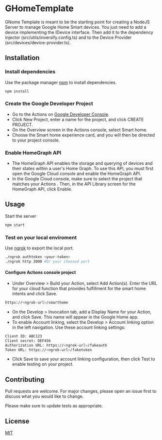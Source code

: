 # GHomeTemplate

GNome Template is meant to be the starting point for creating a NodeJS Server to manage Google Home Smart devices. You just need to add a device implementing the IDevice interface.  Then add it to the dependency injector (src/utils/inversify.config.ts) and to the Device Provider  (src/devices/device-provider.ts).

## Installation

### Install dependencies
Use the package manager [npm](https://www.npmjs.com/package/npm) to install dependencies.

```bash
npm install
```

### Create the Google Developer Project
- Go to the Actions on [Google Developer Console](http://console.actions.google.com/).
- Click New Project, enter a name for the project, and click CREATE PROJECT.
- On the Overview screen in the Actions console, select Smart home.
- Choose the Smart home experience card, and you will then be directed to your project console.

### Enable HomeGraph API
- The HomeGraph API enables the storage and querying of devices and their states within a user's Home Graph. To use this API, you must first open the Google Cloud console and enable the HomeGraph API.
- In the Google Cloud console, make sure to select the project that matches your Actions <project-id>. Then, in the API Library screen for the HomeGraph API, click Enable.

## Usage

Start the server
```bash
npm start
```
### Test on your local enviroment
Use [ngrok](https://ngrok.com/) to export the local port.
```bash
./ngrok authtoken <your-token>
./ngrok http 3000 #Or your choosed port
```

#### Configure Actions console project
- Under Overview > Build your Action, select Add Action(s). Enter the URL for your cloud function that provides fulfillment for the smart home intents and click Save.
```bash
https://<ngrok-url>/smarthome
```
- On the Develop > Invocation tab, add a Display Name for your Action, and click Save. This name will appear in the Google Home app.
- To enable Account linking, select the Develop > Account linking option in the left navigation. Use these account linking settings:
```bash
Client ID: ABC123
Client secret: DEF456
Authorization URL: https://<ngrok-url>/fakeauth
Token URL: https://<ngrok-url>/faketoken
```
- Click Save to save your account linking configuration, then click Test to enable testing on your project.

## Contributing
Pull requests are welcome. For major changes, please open an issue first to discuss what you would like to change.

Please make sure to update tests as appropriate.

## License
[MIT](https://choosealicense.com/licenses/mit/)